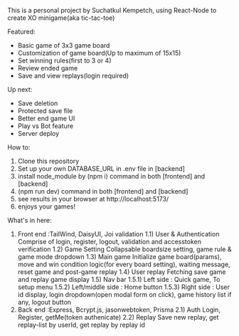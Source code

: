 This is a personal project by Suchatkul Kempetch, using React-Node to create XO minigame(aka tic-tac-toe)

Featured:
  - Basic game of 3x3 game board
  - Customization of game board(Up to maximum of 15x15)
  - Set winning rules(first to 3 or 4)
  - Review ended game
  - Save and view replays(login required)

Up next:
  - Save deletion
  - Protected save file
  - Better end game UI
  - Play vs Bot feature
  - Server deploy

How to:
1) Clone this repository
2) Set up your own DATABASE_URL in .env file in [backend]
3) install node_module by (npm i) command in both [frontend]  and [backend]
4) (npm run dev) command in both [frontend]  and [backend]
5) see results in your browser at http://localhost:5173/
6) enjoys your games!

What's in here:
1) Front end :TailWind, DaisyUI, Joi validation
   1.1) User & Authentication
     Comprise of login, register, logout, validation and accesstoken verification
   1.2) Game Setting
     Collapsable boardsize setting, game rule & game mode dropdown
   1.3) Main game
     Initialize game board(params), move and win condition logic(for every board setting), waiting message, reset game and post-game replay
   1.4) User replay
     Fetching save game and replay game display
   1.5) Nav bar
     1.5.1) Left side : Quick game, To setup menu
     1.5.2) Left/middle side : Home button
     1.5.3) Right side : User id display, login dropdown(open modal form on click), game history list if any, logout button
2) Back end :Express, Bcrypt.js, jasonwebtoken, Prisma
   2.1) Auth
     Login, Register, getMe(token authenicate)
   2.2) Replay
     Save new replay, get replay-list by userId, get replay by replay id
